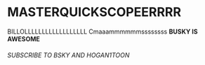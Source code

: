 # MASTERQUICKSCOPEERRRR
BILLOLLLLLLLLLLLLLLLLLL Cmaaammmmmmssssssss
<b>BUSKY IS AWESOME
<h6/>SUBSCRIBE TO BSKY AND HOGAN1TOON
